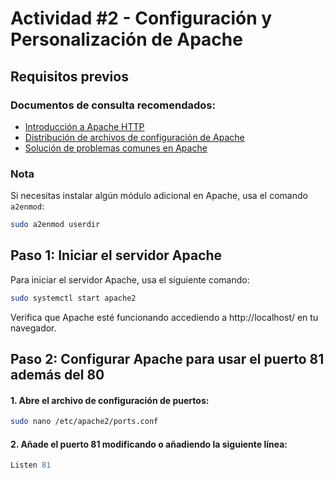 # Actividad #2 - Configuración y Personalización de Apache

## Requisitos previos

### Documentos de consulta recomendados:
- [Introducción a Apache HTTP](https://httpd.apache.org/docs/2.4/getting-started.html)
- [Distribución de archivos de configuración de Apache](http://wiki.apache.org/httpd/DistrosDefaultLayout#Win32_.28Apache_httpd_2.2.29)
- [Solución de problemas comunes en Apache](https://docs.bluehosting.cl/troubleshooting/servidores/guia-de-solucion-de-problemas-comunes-de-apache.html)

### Nota
Si necesitas instalar algún módulo adicional en Apache, usa el comando `a2enmod`:
```bash
sudo a2enmod userdir
```

## Paso 1: Iniciar el servidor Apache
Para iniciar el servidor Apache, usa el siguiente comando:
```bash
sudo systemctl start apache2
```
Verifica que Apache esté funcionando accediendo a http://localhost/ en tu navegador.

## Paso 2: Configurar Apache para usar el puerto 81 además del 80

#### 	1.	Abre el archivo de configuración de puertos:
```bash
sudo nano /etc/apache2/ports.conf
```
####	2.	Añade el puerto 81 modificando o añadiendo la siguiente línea:
```apache
Listen 81
```
